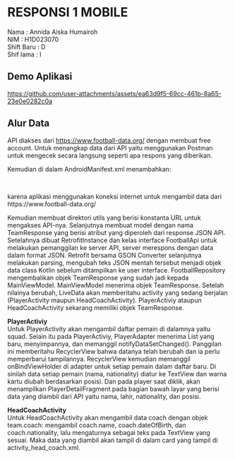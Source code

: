 # RESPONSI 1 MOBILE

Nama       : Annida Aiska Humairoh<br>
NIM        : H1D023070<br>
Shift Baru : D<br>
Shif lama  : I<br>

## Demo Aplikasi
 


https://github.com/user-attachments/assets/ea63d9f5-69cc-461b-8a65-23e0e0282c0a




## Alur Data
API diakses dari https://www.football-data.org/ dengan membuat free account. Untuk menangkap data dari API yaitu menggunakan Postman 
untuk mengecek secara langsung seperti apa respons yang diberikan. 

Kemudian di dalam AndroidManifest.xml menambahkan: <br>
 ```<uses-permission android:name="android.permission.INTERNET" />
 ```
<br>
karena aplikasi menggunakan koneksi internet untuk mengambil data dari https://www.football-data.org/

Kemudian membuat direktori utils yang berisi konstanta URL untuk mengakses API-nya. Selanjutnya membuat model dengan nama TeamResponse yang berisi atribut yang diperoleh dari response JSON API.
Setelahnya dibuat RetrofitInstance dan kelas interface FootballApi untuk melakukan pemanggilan ke server API, server merespons dengan data dalam format JSON. Retrofit bersama GSON Converter selanjutnya melakukan parsing, mengubah teks JSON mentah tersebut menjadi objek data class Kotlin sebelum ditampilkan ke user interface.
FootballRepository mengembalikan objek TeamResponse yang sudah jadi kepada MainViewModel. 
MainViewModel menerima objek TeamResponse. Setelah nilainya berubah, LiveData akan memberitahu activity yang sedang berjalan (PlayerActivity maupun HeadCoachActivity).
PlayerActiviy ataupun HeadCoachActivity sekarang memiliki objek TeamResponse. <br>

<b>PlayerActiviy</b> <br>
Untuk PlayerActivity akan mengambil daftar pemain di dalamnya yaitu squad.
Selain itu pada PlayerActiviy, PlayerAdapter menerima List<Player> yang baru, menyimpannya, dan memanggil notifyDataSetChanged(). Panggilan ini memberitahu RecyclerView bahwa datanya telah berubah dan ia perlu memperbarui tampilannya.
RecyclerView kemudian memanggil onBindViewHolder di adapter untuk setiap pemain dalam daftar baru. Di sinilah data setiap pemain (nama, nationality) diatur ke TextView dan warna kartu diubah berdasarkan posisi. Dan pada player saat diklik, akan menampilkan PlayerDetailFragment pada bagian bawah layar yang berisi data yang diambil dari API yaitu nama, lahir, nationality, dan posisi.<br>

<b>HeadCoachActivity</b><br>
Untuk HeadCoachActivity akan mengambil data coach dengan objek team.coach: mengambil coach.name, coach.dateOfBirth, dan coach.nationality, lalu mengaturnya sebagai teks pada TextView yang sesuai. Maka data yang diambil akan tampil di dalam card yang tampil di activity_head_coach.xml.
